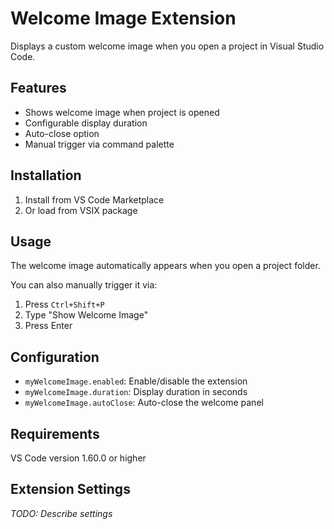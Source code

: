 # Welcome Image Extension

Displays a custom welcome image when you open a project in Visual Studio Code.

## Features

- Shows welcome image when project is opened
- Configurable display duration
- Auto-close option
- Manual trigger via command palette

## Installation

1. Install from VS Code Marketplace
2. Or load from VSIX package

## Usage

The welcome image automatically appears when you open a project folder.

You can also manually trigger it via:
1. Press `Ctrl+Shift+P`
2. Type "Show Welcome Image"
3. Press Enter

## Configuration

- `myWelcomeImage.enabled`: Enable/disable the extension
- `myWelcomeImage.duration`: Display duration in seconds
- `myWelcomeImage.autoClose`: Auto-close the welcome panel

## Requirements

VS Code version 1.60.0 or higher

## Extension Settings

*TODO: Describe settings*